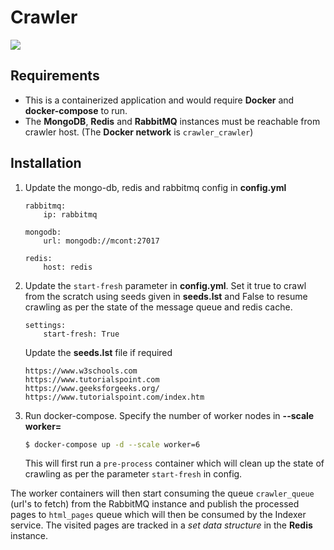 # Crawler
 
![](https://i.imgur.com/2PyLxgQ.jpg)

## Requirements
- This is a containerized application and would require **Docker** and 
**docker-compose** to run.
- The **MongoDB**, **Redis** and **RabbitMQ** instances must be reachable from crawler host. (The **Docker network** is ```crawler_crawler```)

## Installation

1. Update the mongo-db, redis and rabbitmq config in **config.yml**
    ```
    rabbitmq:
        ip: rabbitmq

    mongodb:
        url: mongodb://mcont:27017

    redis:
        host: redis
    ```
2. Update the ```start-fresh``` parameter in **config.yml**. Set it true to crawl from the scratch using seeds given in **seeds.lst** and False to resume crawling as per the state of the message queue and redis cache.
    ```
    settings:
        start-fresh: True
    ```
    Update the **seeds.lst** file if required
    ```
    https://www.w3schools.com
    https://www.tutorialspoint.com
    https://www.geeksforgeeks.org/
    https://www.tutorialspoint.com/index.htm
    ```

3. Run docker-compose. Specify the number of worker nodes in **--scale worker=**
    ```bash
    $ docker-compose up -d --scale worker=6
    ```
    This will first run a ```pre-process``` container which will clean up the state of crawling as per the parameter ```start-fresh``` in config.

The worker containers will then start consuming the queue ```crawler_queue``` (url's to fetch) from the RabbitMQ instance and publish the processed pages to ```html_pages``` queue which will then be consumed by the Indexer service. The visited pages are tracked in a _set data structure_ in the **Redis** instance.
